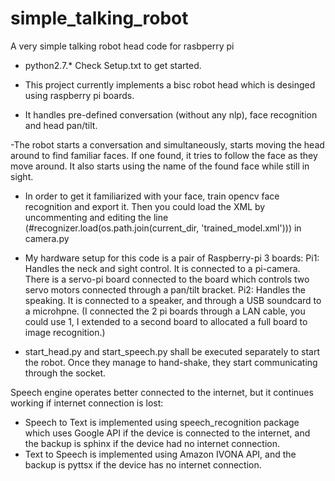 # simple_talking_robot
A very simple talking robot head code for rasbperry pi
- python2.7.*
Check Setup.txt to get started.

- This project currently implements a bisc robot head which is desinged using raspberry pi boards.
- It handles pre-defined conversation (without any nlp), face recognition and head pan/tilt.

-The robot starts a conversation and simultaneously, starts moving the head around to find familiar faces. If one found, it tries to follow the face as they move around. 
It also starts using the name of the found face while still in sight.
- In order to get it familiarized with your face, train opencv face recognition and export it. Then you could load the XML by uncommenting and editing the line (#recognizer.load(os.path.join(current_dir, 'trained_model.xml'))) in camera.py

- My hardware setup for this code is a pair of Raspberry-pi 3 boards:
	Pi1: Handles the neck and sight control. It is connected to a pi-camera. There is a servo-pi board connected to the board which controls two servo motors connected through a pan/tilt bracket.
	Pi2: Handles the speaking. It is connected to a speaker, and through a USB soundcard to a microhpne.
	(I connected the 2 pi boards through a LAN cable, you could use 1, I extended to a second board to allocated a full board to image recognition.)

- start_head.py and start_speech.py shall be executed separately to start the robot. Once they manage to hand-shake, they start communicating through the socket.

Speech engine operates better connected to the internet, but it continues working if internet connection is lost:
- Speech to Text is implemented using speech_recognition package which uses Google API if the device is connected to the internet, and the backup is sphinx if the device had no internet connection.
- Text to Speech is implemented using Amazon IVONA API, and the backup is pyttsx if the device has no internet connection.



